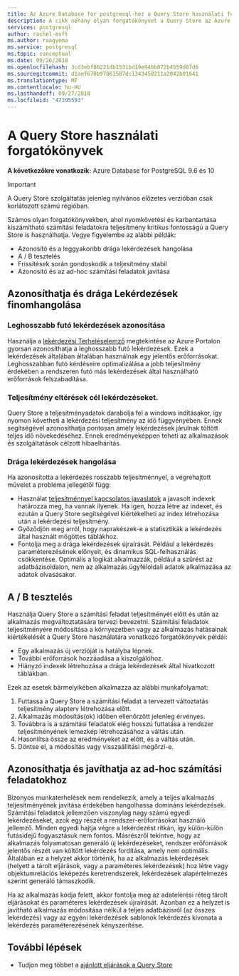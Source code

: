 ```yaml
---
title: Az Azure Database for postgresql-hez a Query Store használati forgatókönyvek
description: A cikk néhány olyan forgatókönyvet a Query Store az Azure Database for PostgreSQL-hez.
services: postgresql
author: rachel-msft
ms.author: raagyema
ms.service: postgresql
ms.topic: conceptual
ms.date: 09/26/2018
ms.openlocfilehash: 3cd3ebf86221db1531bd19e94bb072b4559d07d6
ms.sourcegitcommit: d1aef670b97061507dc1343450211a2042b01641
ms.translationtype: MT
ms.contentlocale: hu-HU
ms.lasthandoff: 09/27/2018
ms.locfileid: "47395593"
---
```

# <a name="usage-scenarios-for-query-store"></a>A Query Store használati forgatókönyvek

**A következőkre vonatkozik:** Azure Database for PostgreSQL 9.6 és 10

> [!IMPORTANT]
> A Query Store szolgáltatás jelenleg nyilvános előzetes verzióban csak korlátozott számú régióban.

Számos olyan forgatókönyvekben, ahol nyomkövetési és karbantartása kiszámítható számítási feladatokra teljesítmény kritikus fontosságú a Query Store is használhatja. Vegye figyelembe az alábbi példák: 
- Azonosító és a leggyakoribb drága lekérdezések hangolása 
- A / B tesztelés 
- Frissítések során gondoskodik a teljesítmény stabil 
- Azonosító és az ad-hoc számítási feladatok javítása 

## <a name="identify-and-tune-expensive-queries"></a>Azonosíthatja és drága Lekérdezések finomhangolása 

### <a name="identify-longest-running-queries"></a>Leghosszabb futó lekérdezések azonosítása 
Használja a [lekérdezési Terheléselemző](concepts-query-performance-insight.md) megtekintése az Azure Portalon gyorsan azonosíthatja a leghosszabb futó lekérdezések. Ezek a lekérdezések általában általában használnak egy jelentős erőforrásokat. Leghosszabban futó kérdéseire optimalizálása a jobb teljesítmény érdekében a rendszeren futó más lekérdezések által használható erőforrások felszabadítása. 

### <a name="target-queries-with-performance-deltas"></a>Teljesítmény eltérések cél lekérdezéseket. 
Query Store a teljesítményadatok darabolja fel a windows indításakor, így nyomon követheti a lekérdezési teljesítmény az idő függvényében. Ennek segítségével azonosíthatja pontosan amely lekérdezések járulnak töltött teljes idő növekedéséhez. Ennek eredményeképpen teheti az alkalmazások és szolgáltatások célzott hibaelhárítás.

### <a name="tuning-expensive-queries"></a>Drága lekérdezések hangolása 
Ha azonosította a lekérdezés rosszabb teljesítménnyel, a végrehajtott művelet a probléma jellegétől függ: 
- Használat [teljesítménnyel kapcsolatos javaslatok](concepts-performance-recommendations.md) a javasolt indexek határozza meg, ha vannak ilyenek. Ha igen, hozza létre az indexet, és ezután a Query Store segítségével kiértékelheti az index létrehozása után a lekérdezési teljesítmény. 
- Győződjön meg arról, hogy naprakészek-e a statisztikák a lekérdezés által használt mögöttes táblákhoz.
- Fontolja meg a drága lekérdezések újraírását. Például a lekérdezés paraméterezésének előnyeit, és dinamikus SQL-felhasználás csökkentése. Optimális a logikát alkalmazzák, például a szűrést az adatbázisoldalon, nem az alkalmazás ügyféloldali adatok alkalmazása az adatok olvasásakor. 


## <a name="ab-testing"></a>A / B tesztelés 
Használja Query Store a számítási feladat teljesítményét előtt és után az alkalmazás megváltoztatására tervezi bevezetni. Számítási feladatok teljesítményére módosítása a környezetben vagy az alkalmazás hatásainak kiértékelését a Query Store használatára vonatkozó forgatókönyvek példái: 
- Egy alkalmazás új verzióját is hatályba lépnek. 
- További erőforrások hozzáadása a kiszolgálóhoz. 
- Hiányzó indexek létrehozása a drága lekérdezések által hivatkozott táblákban. 
 
Ezek az esetek bármelyikében alkalmazza az alábbi munkafolyamat: 
1. Futtassa a Query Store a számítási feladat a tervezett változtatás teljesítmény alapterv létrehozása előtt. 
2. Alkalmazás módosítás(ok) időben ellenőrzött jelenleg érvényes. 
3. Továbbra is a számítási feladatok elég hosszú futtatása a rendszer teljesítményének lemezkép létrehozásához a váltás után. 
4. Hasonlítsa össze az eredményeket az előtt, és a váltás után. 
5. Döntse el, a módosítás vagy visszaállítási megőrzi-e. 


## <a name="identify-and-improve-ad-hoc-workloads"></a>Azonosíthatja és javíthatja az ad-hoc számítási feladatokhoz 
Bizonyos munkaterhelések nem rendelkezik, amely a teljes alkalmazás teljesítményének javítása érdekében hangolhassa domináns lekérdezések. Számítási feladatok jellemzően viszonylag nagy számú egyedi lekérdezéseket, azok egy részét a rendszer-erőforrásokat használó jellemző. Minden egyedi hajtja végre a lekérdezést ritkán, így külön-külön futásidejű fogyasztásuk nem fontos. Másrészről tekintve, hogy az alkalmazás folyamatosan generáló új lekérdezéseket, rendszer erőforrások jelentős részét van költött lekérdezés fordítása, amely nem optimális. Általában ez a helyzet akkor történik, ha az alkalmazás lekérdezések (helyett a tárolt eljárások, vagy a paraméteres lekérdezések) hoz létre vagy objektumrelációs leképezés keretrendszerek, lekérdezések alapértelmezés szerint generáló támaszkodik. 
 
Ha az alkalmazás kódja felett, akkor fontolja meg az adatelérési réteg tárolt eljárásokat és paraméteres lekérdezések újraírását. Azonban ez a helyzet is javítható alkalmazás módosítása nélkül a teljes adatbázisról (az összes lekérdezés) vagy az egyéni lekérdezések sablonok lekérdezés kivonata a lekérdezés paraméterezésének kényszerítése. 

## <a name="next-steps"></a>További lépések
- Tudjon meg többet a [ajánlott eljárások a Query Store](concepts-query-store-best-practices.md)